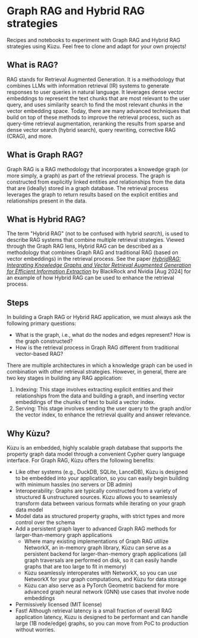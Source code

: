 # Graph RAG and Hybrid RAG strategies

Recipes and notebooks to experiment with Graph RAG and Hybrid RAG strategies
using Kùzu. Feel free to clone and adapt for your own projects!

## What is RAG?

RAG stands for Retrieval Augmented Generation. It is a methodology that combines
LLMs with information retrieval (IR) systems to
generate responses to user queries in natural language. It leverages dense vector embeddings 
to represent the text chunks that are most relevant to the user query, and uses similarity
search to find the most relevant chunks in the vector embedding space. Today, there are many advanced
techniques that build on top of these methods to improve the retrieval process, such as query-time
retrieval augmentation, reranking the results from sparse and dense vector search (hybrid search),
query rewriting, corrective RAG (CRAG), and more.

## What is Graph RAG?

Graph RAG is a RAG methodology that incorporates a knowedge graph (or more
simply, a graph) as part of the retrieval process. The graph is constructed from explicitly
linked entities and relationships from the data that are (ideally) stored in a graph database.
The retrieval process leverages the graph to return results based on the explicit
entities and relationships present in the data.

## What is Hybrid RAG?

The term "Hybrid RAG" (not to be confused with hybrid *search*), is used to describe RAG systems that
combine multiple retrieval strategies. Viewed through the Graph RAG lens, Hybrid RAG can be described
as a methodology that combines Graph RAG and traditional RAG (based on vector embeddings) in the
retrieval process. See the paper
*[HybridRAG: Integrating Knowledge Graphs and Vector Retrieval Augmented Generation for Efficient Information Extraction](https://arxiv.org/abs/2408.04948)* by BlackRock and Nvidia [Aug 2024] for an example of
how Hybrid RAG can be used to enhance the retrieval process.

## Steps

In building a Graph RAG or Hybrid RAG application, we must always ask
the following primary questions:

- What is the graph, i.e., what do the nodes and edges represent? How is the graph constructed?
- How is the retrieval process in Graph RAG different from traditional vector-based RAG?

There are multiple architectures in which a knowledge graph can be used in combination with other
retrieval strategies. However, in general, there are two key stages in building any RAG application:

1. Indexing: This stage involves extracting explicit entities and their relationships from
the data and building a graph, and inserting vector embeddings of the chunks of text to build a vector index.
1. Serving: This stage involves sending the user query to the graph and/or the vector index, to enhance the retrieval quality and answer relevance.

## Why Kùzu?

Kùzu is an embedded, highly scalable graph database that supports the property graph data model through a convenient Cypher query language interface. For Graph RAG, Kùzu offers the following benefits:

- Like other systems (e.g., DuckDB, SQLite, LanceDB), Kùzu is designed to be embedded into your application, so you can easily begin building with minimum hassles (no servers or DB admin)
- Interoperability: Graphs are typically constructed from a variety of structured & unstructured sources. Kùzu allows you to seamlessly transform data between various formats while iterating on your graph data model
- Model data as structured property graphs, with strict types and more control over the schema
- Add a persistent graph layer to advanced Graph RAG methods for larger-than-memory graph applications
    - Where many existing implementations of Graph RAG utilize NetworkX, an in-memory graph library, Kùzu can serve as a persistent backend for larger-than-memory graph applications (all graph traversals are performed on disk, so it can easily handle graphs that are too large to fit in memory)
    - Kùzu seamlessly interoperates with NetworkX, so you can use NetworkX for your graph computations, and Kùzu for data storage
    - Kùzu can also serve as a PyTorch Geometric backend for more advanced graph neural network (GNN) use cases
    that involve node embeddings
- Permissively licensed (MIT license)
- Fast! Although retrieval latency is a small fraction of overall RAG application latency, Kùzu is designed to be performant and can handle large (1B node/edge) graphs, so you can move from PoC to production without worries.

